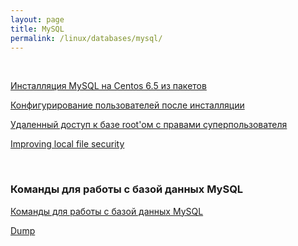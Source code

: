 ```yaml
---
layout: page
title: MySQL
permalink: /linux/databases/mysql/
---
```




<br/>


[Инсталляция MySQL на Centos 6.5 из пакетов](/linux/databases/mysql/installation/)

[Конфигурирование пользователей после инсталляции](/linux/databases/mysql/users/)

[Удаленный доступ к базе root'ом с правами суперпользователя](/linux/databases/mysql/root-connection/)

[Improving local file security](/linux/databases/mysql/installation/security/)


<br/>

### Команды для работы с базой данных MySQL

[Команды для работы с базой данных MySQL](/linux/databases/mysql/commands/)





[Dump](/linux/databases/mysql/dump/)
